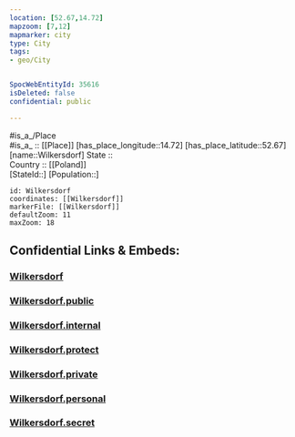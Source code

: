 ```yaml
---
location: [52.67,14.72] 
mapzoom: [7,12] 
mapmarker: city 
type: City
tags:
- geo/City


SpocWebEntityId: 35616
isDeleted: false
confidential: public

---
```

#is_a_/Place  
#is_a_ :: [[Place]] 
[has_place_longitude::14.72] 
[has_place_latitude::52.67] 
[name::Wilkersdorf] 
State ::  
Country :: [[Poland]]  
[StateId::] 
[Population::] 



```leaflet
id: Wilkersdorf
coordinates: [[Wilkersdorf]] 
markerFile: [[Wilkersdorf]] 
defaultZoom: 11 
maxZoom: 18
```


## Confidential Links & Embeds: 

### [Wilkersdorf](/_Standards/Earth/Continent/Europe/Europe~East/Poland/Provinces~Poland/Lubusz/City/Wilkersdorf.md) 

### [Wilkersdorf.public](/_public/Earth/Continent/Europe/Europe~East/Poland/Provinces~Poland/Lubusz/City/Wilkersdorf.public.md) 

### [Wilkersdorf.internal](/_internal/Earth/Continent/Europe/Europe~East/Poland/Provinces~Poland/Lubusz/City/Wilkersdorf.internal.md) 

### [Wilkersdorf.protect](/_protect/Earth/Continent/Europe/Europe~East/Poland/Provinces~Poland/Lubusz/City/Wilkersdorf.protect.md) 

### [Wilkersdorf.private](/_private/Earth/Continent/Europe/Europe~East/Poland/Provinces~Poland/Lubusz/City/Wilkersdorf.private.md) 

### [Wilkersdorf.personal](/_personal/Earth/Continent/Europe/Europe~East/Poland/Provinces~Poland/Lubusz/City/Wilkersdorf.personal.md) 

### [Wilkersdorf.secret](/_secret/Earth/Continent/Europe/Europe~East/Poland/Provinces~Poland/Lubusz/City/Wilkersdorf.secret.md)

